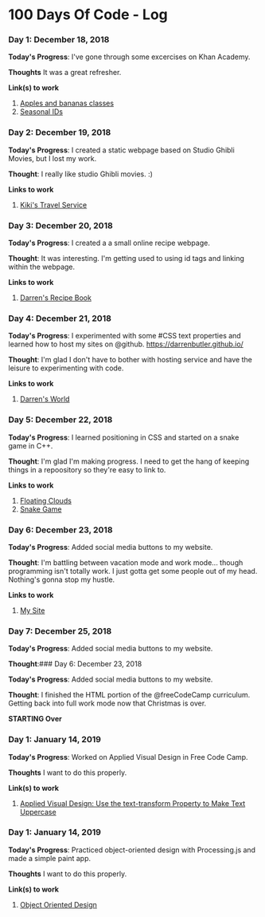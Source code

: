 # 100 Days Of Code - Log

### Day 1: December 18, 2018

**Today's Progress**: I've gone through some excercises on Khan Academy.

**Thoughts** It was a great refresher.

**Link(s) to work**
1. [Apples and bananas classes](https://www.khanacademy.org/computing/computer-programming/html-css/intro-to-css/pc/challenge-apples-and-bananas-classes)
2. [Seasonal IDs](https://www.khanacademy.org/computer-programming/seasonal-ids/5848235646550016)

### Day 2: December 19, 2018

**Today's Progress**: I created a static webpage based on Studio Ghibli Movies, but I lost my work.

**Thought**: I really like studio Ghibli movies. :)

**Links to work**
1. [Kiki's Travel Service](https://www.khanacademy.org/computer-programming/spin-off-of-project-travel-webpage/5666013392044032)

### Day 3: December 20, 2018

**Today's Progress**: I created a a small online recipe webpage.

**Thought**: It was interesting. I'm getting used to using id tags and linking within the webpage.

**Links to work**
1. [Darren's Recipe Book](https://www.khanacademy.org/computer-programming/spin-off-of-project-recipe-book/6115886214053888)

### Day 4: December 21, 2018

**Today's Progress**:  I experimented with some #CSS text properties and learned how to host my sites on @github. 
https://darrenbutler.github.io/ 

**Thought**: I'm glad I don't have to bother with hosting service and have the leisure to experimenting with code.

**Links to work**
1. [Darren's World](https://darrenbutler.github.io/)

### Day 5: December 22, 2018

**Today's Progress**:  I learned positioning in CSS and started on a snake game in C++. 

**Thought**: I'm glad I'm making progress. I need to get the hang of keeping things in a repoository so they're easy to link to.

**Links to work**
1. [Floating Clouds](https://www.khanacademy.org/computing/computer-programming/html-css/css-layout-properties/pc/challenge-floating-clouds)
2. [Snake Game](https://www.youtube.com/watch?v=E_-lMZDi7Uw)

### Day 6: December 23, 2018

**Today's Progress**:  Added social media buttons to my website. 

**Thought**: I'm  battling between vacation mode and work mode... though programming isn't totally work. I just gotta get some people out of my head. Nothing's gonna stop my hustle.

**Links to work**
1. [My Site](https://darrenbutler.github.io/)


### Day 7: December 25, 2018

**Today's Progress**:  Added social media buttons to my website. 

**Thought**:### Day 6: December 23, 2018

**Today's Progress**:  Added social media buttons to my website. 

**Thought**: I finished the HTML portion of the @freeCodeCamp curriculum. Getting back into full work mode now that Christmas is over.

**STARTING Over**

### Day 1: January 14, 2019

**Today's Progress**: Worked on Applied Visual Design in Free Code Camp.

**Thoughts** I want to do this properly.

**Link(s) to work**
1. [Applied Visual Design: Use the text-transform Property to Make Text Uppercase](https://learn.freecodecamp.org/responsive-web-design/applied-visual-design/use-the-text-transform-property-to-make-text-uppercase)

### Day 1: January 14, 2019

**Today's Progress**: Practiced object-oriented design with Processing.js and made a simple paint app.

**Thoughts** I want to do this properly.

**Link(s) to work**
1. [Object Oriented Design](https://www.khanacademy.org/computing/computer-programming/programming#object-oriented)


